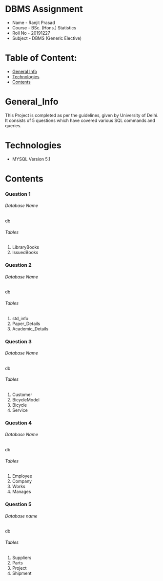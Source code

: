 # DBMS Assignment
* Name - Ranjit Prasad
* Course - BSc. (Hons.) Statistics
* Roll No - 20191227
* Subject - DBMS (Generic Elective)

# Table of Content:
* [General Info](#general_info)
* [Technologies](#technologies)
* [Contents](#Contents)

# General_Info
This Project is completed as per the guidelines, given by University of Delhi.
It consists of 5 questions which have covered various SQL commands and queries.

# Technologies
* MYSQL Version 5.1

# Contents
### Question 1
###### Database Name
db
###### Tables
1. LibraryBooks
2. IssuedBooks

### Question 2
###### Database Name
db
###### Tables
1. std_info
2. Paper_Details
3. Academic_Details

### Question 3
###### Database Name
db
###### Tables
1. Customer
2. BicycleModel
3. Bicycle
4. Service

### Question 4
###### Database Name
db
###### Tables
1. Employee
2. Company
3. Works
4. Manages

### Question 5
###### Database name
db
###### Tables
1. Suppliers
2. Parts
3. Project
4. Shipment

